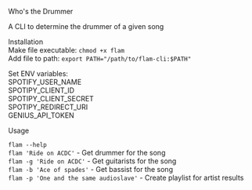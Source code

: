 Who's the Drummer

A CLI to determine the drummer of a given song

Installation  
Make file executable: `chmod +x flam`  
Add file to path: `export PATH="/path/to/flam-cli:$PATH"`

Set ENV variables:  
SPOTIFY_USER_NAME  
SPOTIPY_CLIENT_ID  
SPOTIPY_CLIENT_SECRET  
SPOTIPY_REDIRECT_URI  
GENIUS_API_TOKEN

Usage  

`flam --help `   
`flam 'Ride on ACDC'` - Get drummer for the song  
`flam -g 'Ride on ACDC'` - Get guitarists for the song  
`flam -b 'Ace of spades'` - Get bassist for the song  
`flam -p 'One and the same audioslave'` - Create playlist for artist results